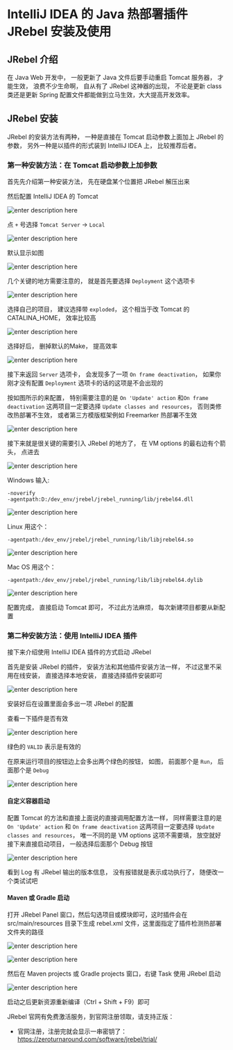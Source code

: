 # IntelliJ IDEA 的 Java 热部署插件 JRebel 安装及使用

## JRebel 介绍

在 Java Web 开发中， 一般更新了 Java 文件后要手动重启 Tomcat 服务器， 才能生效， 浪费不少生命啊， 自从有了 JRebel 这神器的出现， 不论是更新 class 类还是更新 Spring 配置文件都能做到立马生效，大大提高开发效率。

## JRebel 安装

JRebel 的安装方法有两种， 一种是直接在 Tomcat 启动参数上面加上 JRebel 的参数， 另外一种是以插件的形式装到 IntelliJ IDEA 上， 比较推荐后者。

### 第一种安装方法：在 Tomcat 启动参数上加参数

首先先介绍第一种安装方法， 先在硬盘某个位置把 JRebel 解压出来

然后配置 IntelliJ IDEA 的 Tomcat

![enter description here][1]

点 `+` 号选择 `Tomcat Server` -> `Local`

![enter description here][2]

默认显示如图

![enter description here][3]

几个关键的地方需要注意的， 就是首先要选择 `Deployment` 这个选项卡

![enter description here][4]

选择自己的项目， 建议选择带 `exploded`， 这个相当于改 Tomcat 的 CATALINA_HOME， 效率比较高

![enter description here][5]

选择好后， 删掉默认的Make， 提高效率

![enter description here][6]

接下来返回 `Server` 选项卡， 会发现多了一项 `On frame deactivation`， 如果你刚才没有配置 `Deployment` 选项卡的话的这项是不会出现的

按如图所示的来配置， 特别需要注意的是 `On 'Update' action` 和`On frame deactivation` 这两项目一定要选择 `Update classes and resources`， 否则类修改热部署不生效， 或者第三方模版框架例如 Freemarker 热部署不生效

![enter description here][7]

接下来就是很关键的需要引入 JRebel 的地方了， 在 VM options 的最右边有个箭头， 点进去

![enter description here][8]

Windows 输入:

    -noverify
    -agentpath:D:/dev_env/jrebel/jrebel_running/lib/jrebel64.dll

![enter description here][9]

Linux 用这个：

    -agentpath:/dev_env/jrebel/jrebel_running/lib/libjrebel64.so

![enter description here][10]

Mac OS 用这个：

    -agentpath:/dev_env/jrebel/jrebel_running/lib/libjrebel64.dylib

![enter description here][11]

配置完成， 直接启动 Tomcat 即可， 不过此方法麻烦， 每次新建项目都要从新配置

### 第二种安装方法：使用 IntelliJ IDEA 插件

接下来介绍使用 IntelliJ IDEA 插件的方式启动 JRebel

首先是安装 JRebel 的插件， 安装方法和其他插件安装方法一样， 不过这里不采用在线安装， 直接选择本地安装， 直接选择插件安装即可

![enter description here][12]

安装好后在设置里面会多出一项 JRebel 的配置

查看一下插件是否有效

![enter description here][13]

绿色的 `VALID` 表示是有效的

在原来运行项目的按钮边上会多出两个绿色的按钮， 如图， 前面那个是 `Run`， 后面那个是 `Debug`

![enter description here][14]

#### 自定义容器启动

配置 Tomcat 的方法和直接上面说的直接调用配置方法一样， 同样需要注意的是 `On 'Update' action` 和 `On frame deactivation` 这两项目一定要选择 `Update classes and resources`， 唯一不同的是 VM options 这项不需要填， 放空就好
接下来直接启动项目， 一般选择后面那个 Debug 按钮

![enter description here][15]

看到 Log 有 JRebel 输出的版本信息， 没有报错就是表示成功执行了， 随便改一个类试试吧

#### Maven 或 Gradle 启动

打开 JRebel Panel 窗口，然后勾选项目或模块即可，这时插件会在 src/main/resources 目录下生成 rebel.xml 文件，这里面指定了插件检测热部署文件夹的路径

![enter description here][16]

![enter description here][17]

然后在 Maven projects 或 Gradle projects 窗口，右键 Task 使用 JRebel 启动

![enter description here][18]

启动之后更新资源重新编译（Ctrl + Shift + F9）即可

JRebel 官网有免费激活服务，到官网注册领取，请支持正版：

- 官网注册，注册完就会显示一串密钥了：<https://zeroturnaround.com/software/jrebel/trial/>

  [1]: ../images/xxviii-jrebel-setup-1.jpg "xxviii-jrebel-setup-1.jpg"
  [2]: ../images/xxviii-jrebel-setup-2.jpg "xxviii-jrebel-setup-2.jpg"
  [3]: ../images/xxviii-jrebel-setup-3.jpg "xxviii-jrebel-setup-3.jpg"
  [4]: ../images/xxviii-jrebel-setup-4.jpg "xxviii-jrebel-setup-4.jpg"
  [5]: ../images/xxviii-jrebel-setup-5.jpg "xxviii-jrebel-setup-5.jpg"
  [6]: ../images/xxviii-jrebel-setup-6.jpg "xxviii-jrebel-setup-6.jpg"
  [7]: ../images/xxviii-jrebel-setup-7.jpg "xxviii-jrebel-setup-7.jpg"
  [8]: ../images/xxviii-jrebel-setup-8.jpg "xxviii-jrebel-setup-8.jpg"
  [9]: ../images/xxviii-jrebel-setup-9.jpg "xxviii-jrebel-setup-9.jpg"
  [10]: ../images/xxviii-jrebel-setup-10.jpg "xxviii-jrebel-setup-10.jpg"
  [11]: ../images/xxviii-jrebel-setup-11.jpg "xxviii-jrebel-setup-11.jpg"
  [12]: ../images/xxviii-jrebel-setup-12.jpg "xxviii-jrebel-setup-12.jpg"
  [13]: ../images/xxviii-jrebel-setup-15.jpg "xxviii-jrebel-setup-15.jpg"
  [14]: ../images/xxviii-jrebel-setup-13.jpg "xxviii-jrebel-setup-13.jpg"
  [15]: ../images/xxviii-jrebel-setup-14.jpg "xxviii-jrebel-setup-14.jpg"
  [16]: ../images/xxviii-jrebel-setup-16.jpg "xxviii-jrebel-setup-16.jpg"
  [17]: ../images/xxviii-jrebel-setup-17.jpg "xxviii-jrebel-setup-17.jpg"
  [18]: ../images/xxviii-jrebel-setup-18.jpg "xxviii-jrebel-setup-18.jpg"
